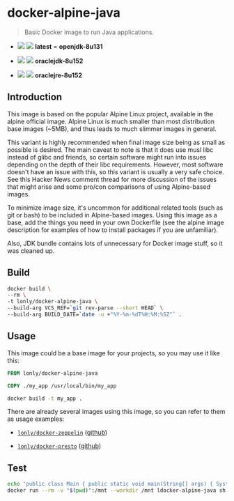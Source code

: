 # docker-alpine-java

 > Basic Docker image to run Java applications.

- [![](https://images.microbadger.com/badges/version/lonly/docker-alpine-java.svg)](https://microbadger.com/images/lonly/docker-alpine-java) [![](https://images.microbadger.com/badges/image/lonly/docker-alpine-java.svg)](https://microbadger.com/images/lonly/docker-alpine-java) __latest__ = __openjdk-8u131__

- [![](https://images.microbadger.com/badges/version/lonly/docker-alpine-java:oraclejdk-8u152.svg)](https://microbadger.com/images/lonly/docker-alpine-java:oraclejdk-8u152) [![](https://images.microbadger.com/badges/image/lonly/docker-alpine-java:oraclejdk-8u152.svg)](https://microbadger.com/images/lonly/docker-alpine-java:oraclejdk-8u152) __oraclejdk-8u152__

- [![](https://images.microbadger.com/badges/version/lonly/docker-alpine-java:oraclejre-8u152.svg)](https://microbadger.com/images/lonly/docker-alpine-java:oraclejre-8u152) [![](https://images.microbadger.com/badges/image/lonly/docker-alpine-java:oraclejre-8u152.svg)](https://microbadger.com/images/lonly/docker-alpine-java:oraclejre-8u152) __oraclejre-8u152__

## Introduction

This image is based on the popular Alpine Linux project, available in the alpine official image. Alpine Linux is much smaller than most distribution base images (~5MB), and thus leads to much slimmer images in general.

This variant is highly recommended when final image size being as small as possible is desired. The main caveat to note is that it does use musl libc instead of glibc and friends, so certain software might run into issues depending on the depth of their libc requirements. However, most software doesn't have an issue with this, so this variant is usually a very safe choice. See this Hacker News comment thread for more discussion of the issues that might arise and some pro/con comparisons of using Alpine-based images.

To minimize image size, it's uncommon for additional related tools (such as git or bash) to be included in Alpine-based images. Using this image as a base, add the things you need in your own Dockerfile (see the alpine image description for examples of how to install packages if you are unfamiliar).

Also, JDK bundle contains lots of unnecessary for Docker image stuff, so it was cleaned up.

## Build

```bash
docker build \
--rm \
-t lonly/docker-alpine-java \
--build-arg VCS_REF=`git rev-parse --short HEAD` \
--build-arg BUILD_DATE=`date -u +"%Y-%m-%dT%H:%M:%SZ"` .
```

## Usage

This image could be a base image for your projects, so you may use it like this:

```Dockerfile
FROM lonly/docker-alpine-java

COPY ./my_app /usr/local/bin/my_app
```

```sh
docker build -t my_app .
```

There are already several images using this image, so you can refer to them as usage examples:

* [`lonly/docker-zeppelin`](https://hub.docker.com/r/lonly/docker-zeppelin/) ([github](https://github.com/lonly197/docker-zeppelin))

* [`lonly/docker-presto`](https://hub.docker.com/r/lonly/docker-presto/) ([github](https://github.com/lonly197/docker-presto))

## Test

```bash
echo 'public class Main { public static void main(String[] args) { System.out.println("Hello World"); } }' > Main.java
docker run --rm -v "$(pwd)":/mnt --workdir /mnt ldocker-alpine-java sh -c "javac Main.java && java Main"
```